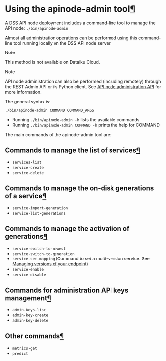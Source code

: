 Using the apinode\-admin tool[¶](#using-the-apinode-admin-tool "Permalink to this heading")
===========================================================================================


A DSS API node deployment includes a command\-line tool to manage the API node: `./bin/apinode-admin`


Almost all administration operations can be performed using this command\-line tool running locally on the DSS API node server.



Note


This method is not available on Dataiku Cloud.




Note


API node administration can also be performed (including remotely) through the REST Admin API or its Python client.
See [API node administration API](../api/admin-api.html) for more information.



The general syntax is:



```
./bin/apinode-admin COMMAND COMMAND_ARGS

```


* Running `./bin/apinode-admin -h` lists the available commands
* Running `./bin/apinode-admin COMMAND -h` prints the help for COMMAND


The main commands of the apinode\-admin tool are:



Commands to manage the list of services[¶](#commands-to-manage-the-list-of-services "Permalink to this heading")
----------------------------------------------------------------------------------------------------------------


* `services-list`
* `service-create`
* `service-delete`




Commands to manage the on\-disk generations of a service[¶](#commands-to-manage-the-on-disk-generations-of-a-service "Permalink to this heading")
-------------------------------------------------------------------------------------------------------------------------------------------------


* `service-import-generation`
* `service-list-generations`




Commands to manage the activation of generations[¶](#commands-to-manage-the-activation-of-generations "Permalink to this heading")
----------------------------------------------------------------------------------------------------------------------------------


* `service-switch-to-newest`
* `service-switch-to-generation`
* `service-set-mapping` (Command to set a multi\-version service. See [Managing versions of your endpoint](../managing_versions.html))
* `service-enable`
* `service-disable`




Commands for administration API keys management[¶](#commands-for-administration-api-keys-management "Permalink to this heading")
--------------------------------------------------------------------------------------------------------------------------------


* `admin-keys-list`
* `admin-key-create`
* `admin-key-delete`




Other commands[¶](#other-commands "Permalink to this heading")
--------------------------------------------------------------


* `metrics-get`
* `predict`